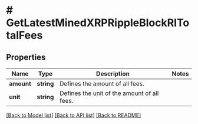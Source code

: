 # # GetLatestMinedXRPRippleBlockRITotalFees

## Properties

Name | Type | Description | Notes
------------ | ------------- | ------------- | -------------
**amount** | **string** | Defines the amount of all fees. |
**unit** | **string** | Defines the unit of the amount of all fees. |

[[Back to Model list]](../../README.md#models) [[Back to API list]](../../README.md#endpoints) [[Back to README]](../../README.md)
